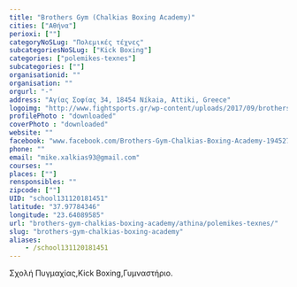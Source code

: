 ```yaml
---
title: "Brothers Gym (Chalkias Boxing Academy)"
cities: ["Αθήνα"]
perioxi: [""]
categoryNoSLug: "Πολεμικές τέχνες"
subcategoriesNoSLug: ["Kick Boxing"]
categories: ["polemikes-texnes"]
subcategories: [""]
organisationid: ""
organisation: ""
orgurl: "-"
address: "Αγίας Σοφίας 34, 18454 Níkaia, Attiki, Greece"
logoimg: "http://www.fightsports.gr/wp-content/uploads/2017/09/brothers-gym-boxing-acadeny-logo.jpg"
profilePhoto : "downloaded"
coverPhoto : "downloaded"
website: ""
facebook: "www.facebook.com/Brothers-Gym-Chalkias-Boxing-Academy-1945275729025714/"
phone: ""
email: "mike.xalkias93@gmail.com"
courses: ""
places: [""]
rensponsibles: ""
zipcode: [""]
UID: "school131120181451"
latitude: "37.97784346"
longitude: "23.64089585"
url: "brothers-gym-chalkias-boxing-academy/athina/polemikes-texnes/"
slug: "brothers-gym-chalkias-boxing-academy"
aliases:
    - /school131120181451
---
```





Σχολή Πυγμαχίας,Kick Boxing,Γυμναστήριο.